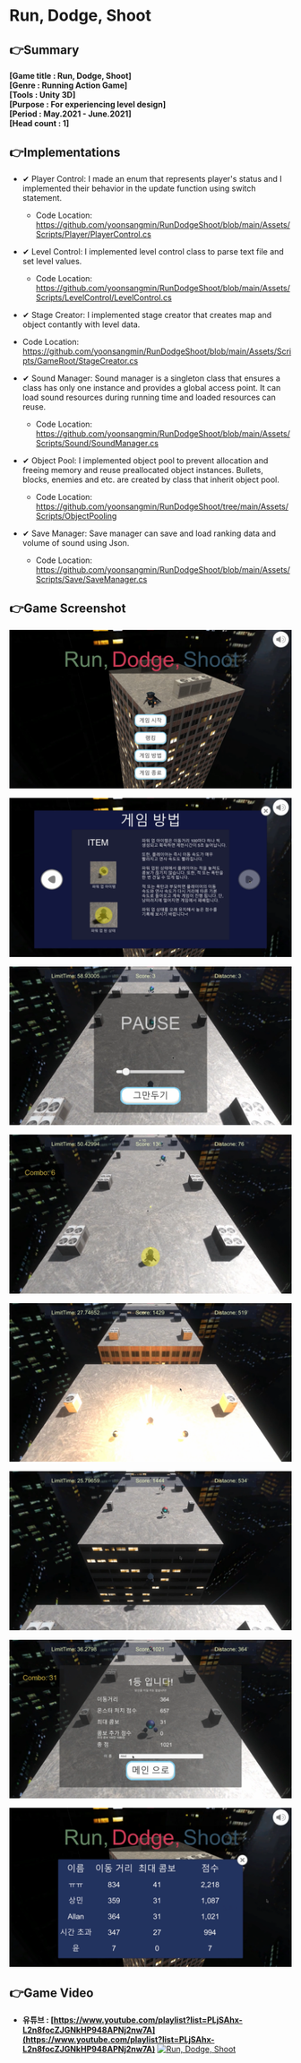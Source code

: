 # Run, Dodge, Shoot

## 👉Summary

**[Game title :  Run, Dodge, Shoot]**  
**[Genre      :  Running Action Game]**  
**[Tools      :  Unity 3D]**  
**[Purpose    :  For experiencing level design]**  
**[Period     :  May.2021 - June.2021]**  
**[Head count :  1]**  

## 👉Implementations

* ✔ Player Control: I made an enum that represents player's status and I implemented their behavior in the update function using switch statement.
    * Code Location: https://github.com/yoonsangmin/RunDodgeShoot/blob/main/Assets/Scripts/Player/PlayerControl.cs  


* ✔ Level Control: I implemented level control class to parse text file and set level values.
    * Code Location: https://github.com/yoonsangmin/RunDodgeShoot/blob/main/Assets/Scripts/LevelControl/LevelControl.cs  
 
 
* ✔ Stage Creator: I implemented stage creator that creates map and object contantly with level data.
 * Code Location: https://github.com/yoonsangmin/RunDodgeShoot/blob/main/Assets/Scripts/GameRoot/StageCreator.cs  
 
 
* ✔ Sound Manager: Sound manager is a singleton class that ensures a class has only one instance and provides a global access point. It can load sound resources during running time and loaded resources can reuse.
    * Code Location: https://github.com/yoonsangmin/RunDodgeShoot/blob/main/Assets/Scripts/Sound/SoundManager.cs  


* ✔ Object Pool: I implemented object pool to prevent allocation and freeing memory and reuse preallocated object instances. Bullets, blocks, enemies and etc. are created by class that inherit object pool.
    * Code Location: https://github.com/yoonsangmin/RunDodgeShoot/tree/main/Assets/Scripts/ObjectPooling  


* ✔ Save Manager: Save manager can save and load ranking data and volume of sound using Json.
    * Code Location: https://github.com/yoonsangmin/RunDodgeShoot/blob/main/Assets/Scripts/Save/SaveManager.cs  


## 👉Game Screenshot

![1.png](Images/1.png)

![2.png](Images/2.png)

![3.png](Images/3.png)

![4.png](Images/4.png)

![5.png](Images/5.png)

![6.png](Images/6.png)

![7.png](Images/7.png)

![8.png](Images/8.png)

## 👉Game Video

- **유튜브 : [https://www.youtube.com/playlist?list=PLjSAhx-L2n8focZJGNkHP948APNj2nw7A](https://www.youtube.com/playlist?list=PLjSAhx-L2n8focZJGNkHP948APNj2nw7A)**
[![Run, Dodge, Shoot](https://img.youtube.com/vi/DevAbZc6Ofs/0.jpg)](https://www.youtube.com/watch?v=DevAbZc6Ofs "Run, Dodge, Shoot")
